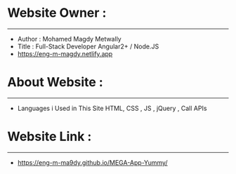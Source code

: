 # Website Owner :
-----------------------
- Author : Mohamed Magdy Metwally
- Title : Full-Stack Developer Angular2+ / Node.JS
- https://eng-m-magdy.netlify.app
#
# About Website :
-----------------------
- Languages i Used in This Site HTML, CSS , JS , jQuery , Call APIs
#
# Website Link :
------------------------
- https://eng-m-ma9dy.github.io/MEGA-App-Yummy/
